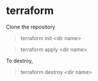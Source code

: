 # terraform

Clone the repository

> terraform init \<dir name\>

> terraform apply \<dir name\>

To destroy,

> terraform destroy \<dir name\>
